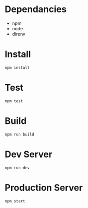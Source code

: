 # Dependancies
- npm
- node
- direnv

# Install
`npm install`

# Test
`npm test`

# Build
`npm run build`

# Dev Server
`npm run dev`

# Production Server
`npm start`
